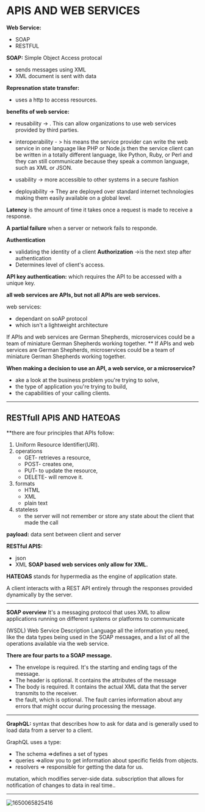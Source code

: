 # APIS AND WEB SERVICES

**Web Service:**
* SOAP
* RESTFUL

**SOAP:** Simple Object Access protocal

* sends messages using XML
* XML document is sent with data

**Represnation state transfer:**
* uses a http to access resources.
  
**benefits  of web service:**
* reusability -> . This can allow organizations to use web services provided by third parties.
  
* interoperability - > his means the service provider can write the web service in one language like PHP or Node.js then the service client can be written in a totally different language, like Python, Ruby, or Perl and they can still communicate because they speak a common language, such as XML or JSON.

* usability -> more accessible to other systems in a secure fashion

* deployability -> They are deployed over standard internet technologies making them easily available on a global level. 

 **Latency** is the amount of time it takes once a request is made to receive a response.

 **A partial failure** when a server or network fails to responde.

 **Authentication**
 * validating the identity of a client
**Authorization** ->is the next step after authentication
* Determines level of client's access.

**API key authentication:** which requires the API to be accessed with a unique key.

**all web services are APIs, but not all APIs are web services.**

web services:
* dependant on soAP protocol
* which isn't a lightweight architecture

 If APIs and web services are German Shepherds, microservices could be a team of miniature German Shepherds working together. 
 ** If APIs and web services are German Shepherds, microservices could be a team of miniature German Shepherds working together.

 **When making a decision to use an API, a web service, or a microservice?**
 * ake a look at the business problem you're trying to solve,
 * the type of application you're trying to build, 
* the capabilities of your calling clients. 


---
## RESTfull APIS AND HATEOAS
**there are four principles that APIs follow:
1. Uniform Resource Identifier(URI).
2. operations
    *  GET- retrieves a resource,
   * POST- creates one,
   * PUT- to update the resource, 
   * DELETE- will remove it.
3. formats
   * HTML
   * XML
   * plain text
4. stateless
    * the server will not remember or store any state about the client that made the call

  

**payload:**
data sent between client and server

**RESTful APIS:**
* json
* XML
**SOAP based web services only allow for XML.**

**HATEOAS** stands for hypermedia as the engine of application state.

 A client interacts with a REST API entirely through the responses provided dynamically by the server. 

 ---
**SOAP overview**
It's a messaging protocol that uses XML to allow applications running on different systems or platforms to communicate

(WSDL) Web Service Description Language
all the information you need, like the data types being used in the SOAP messages, and a list of all the operations available via the web service.

**There are four parts to a SOAP message.**
* The envelope is required. It's the starting and ending tags of the message.
* The header is optional. It contains the attributes of the message
* The body is required. It contains the actual XML data that the server transmits to the receiver.
* the fault, which is optional. The fault carries information about any errors that might occur during processing the message.

---
**GraphQL:** syntax that describes how to ask for data and is generally used to load data from a server to a client. 

 GraphQL uses a type:
 *  The schema =>defines a set of types
 *  queries =>allow you to get information about specific fields from objects.
 *  resolvers => responsible for getting the data for us. 
  
  mutation, which modifies server-side data.
  subscription that allows for notification of changes to data in real time..
  
  
  ---
  ![1650065825416](https://user-images.githubusercontent.com/70604321/163652735-35449eb2-9006-4a77-962a-845d172822ca.png)

